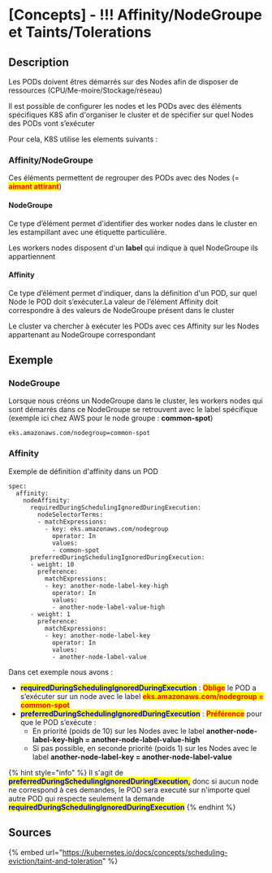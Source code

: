 # \[Concepts] - !!! Affinity/NodeGroupe et Taints/Tolerations

## Description

Les PODs doivent êtres démarrés sur des Nodes afin de disposer de ressources (CPU/Me-moire/Stockage/réseau)

Il est possible de configurer les nodes et les PODs avec des éléments spécifiques K8S afin d'organiser le cluster et de spécifier sur quel Nodes des PODs vont s’exécuter

Pour cela, K8S utilise les elements suivants :

### Affinity/NodeGroupe

Ces éléments permettent de regrouper des PODs avec des Nodes (= <mark style="color:red;">**aimant attirant**</mark>)

#### NodeGroupe

Ce type d’élément permet d'identifier des worker nodes dans le cluster en les estampillant avec une étiquette particulière.

Les workers nodes disposent d'un **label** qui indique à quel NodeGroupe ils appartiennent

#### Affinity

Ce type d’élément permet d'indiquer, dans la définition d'un POD, sur quel Node le POD doit s’exécuter.La valeur de l’élément Affinity doit correspondre à des valeurs de NodeGroupe présent dans le cluster

Le cluster va chercher à exécuter les PODs avec ces Affinity sur les Nodes appartenant au NodeGroupe correspondant



## Exemple

### NodeGroupe

Lorsque nous créons un NodeGroupe dans le cluster, les workers nodes qui sont démarrés dans ce NodeGroupe se retrouvent avec le label spécifique (exemple ici chez AWS pour le node groupe : **common-spot**)

```
eks.amazonaws.com/nodegroup=common-spot
```

### Affinity

Exemple de définition d'affinity dans un POD

```
spec:
  affinity:
    nodeAffinity:
      requiredDuringSchedulingIgnoredDuringExecution:
        nodeSelectorTerms:
        - matchExpressions:
          - key: eks.amazonaws.com/nodegroup
            operator: In
            values:
            - common-spot
      preferredDuringSchedulingIgnoredDuringExecution:
      - weight: 10
        preference:
          matchExpressions:
          - key: another-node-label-key-high
            operator: In
            values:
            - another-node-label-value-high
      - weight: 1
        preference:
          matchExpressions:
          - key: another-node-label-key
            operator: In
            values:
            - another-node-label-value
```

Dans cet exemple nous avons :&#x20;

* <mark style="color:blue;">**requiredDuringSchedulingIgnoredDuringExecution**</mark> : <mark style="color:red;">**Oblige**</mark> le POD a s’exécuter sur un node avec le label <mark style="color:red;">**eks.amazonaws.com/nodegroup = common-spot**</mark>
* <mark style="color:blue;">**preferredDuringSchedulingIgnoredDuringExecution**</mark> : <mark style="color:red;">**Préférence**</mark> pour que le POD s’exécute :&#x20;
  * En priorité (poids de 10) sur les Nodes avec le label **another-node-label-key-high = another-node-label-value-high**
  * Si pas possible, en seconde priorité (poids 1) sur les Nodes avec le label **another-node-label-key = another-node-label-value**

{% hint style="info" %}
Il s'agit de <mark style="color:blue;">**preferredDuringSchedulingIgnoredDuringExecution,**</mark> donc si aucun node ne correspond à ces demandes, le POD sera executé sur n'importe quel autre POD qui respecte seulement la demande <mark style="color:blue;">**requiredDuringSchedulingIgnoredDuringExecution**</mark>&#x20;
{% endhint %}



## Sources

{% embed url="https://kubernetes.io/docs/concepts/scheduling-eviction/taint-and-toleration" %}
